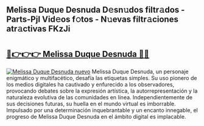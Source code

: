 ## Melissa Duque Desnuda D𝚎sn𝚞dos filtr𝚊dos - Parts-PjI Vid𝚎os f𝚘tos - N𝚞evas filtr𝚊ciones atr𝚊ctivas FKzJi

# <h2><a href="http://mb7v7rn.tromn.icu/?c=Melissa+Duque+Desnuda">🔗👉👉👉 Melissa Duque Desnuda 🔗🔗</a></h2>

[![Melissa Duque Desnuda nuevo](https://i.imgur.com/pEAQMta.gif)](http://mb7v7rn.tromn.icu/?c=Melissa+Duque+Desnuda)
Melissa Duque Desnuda, un personaje enigmático y multifacético, desafía las etiquetas simples. Su uso pionero de los medios digitales ha cautivado y enfurecido a los observadores, provocando debates sobre la expresión artística, la autorrepresentación y la naturaleza evolutiva de las comunidades en línea. Independientemente de sus decisiones futuras, su huella en el mundo virtual es imborrable. Impulsado por una determinación inquebrantable y un encanto innegable, el progreso de Melissa Duque Desnuda en el ámbito digital es implacable.
